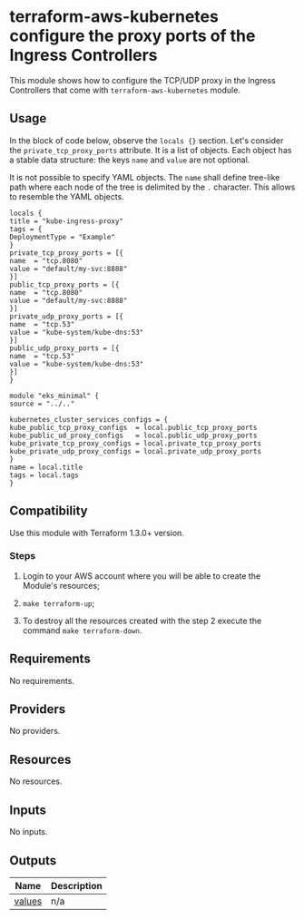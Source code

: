 <!-- BEGIN_TF_DOCS -->
# terraform-aws-kubernetes configure the proxy ports of the Ingress Controllers

This module shows how to configure the TCP/UDP proxy in the Ingress Controllers that come with `terraform-aws-kubernetes`
module.

## Usage

In the block of code below, observe the `locals {}` section. Let's consider the `private_tcp_proxy_ports` attribute.
It is a list of objects. Each object has a stable data structure: the keys `name` and `value` are not optional.

It is not possible to specify YAML objects. The `name` shall define tree-like path where each node of the tree
is delimited by the `.` character. This allows to resemble the YAML objects.

```
locals {
title = "kube-ingress-proxy"
tags = {
DeploymentType = "Example"
}
private_tcp_proxy_ports = [{
name  = "tcp.8080"
value = "default/my-svc:8888"
}]
public_tcp_proxy_ports = [{
name  = "tcp.8080"
value = "default/my-svc:8888"
}]
private_udp_proxy_ports = [{
name  = "tcp.53"
value = "kube-system/kube-dns:53"
}]
public_udp_proxy_ports = [{
name  = "tcp.53"
value = "kube-system/kube-dns:53"
}]
}

module "eks_minimal" {
source = "../.."

kubernetes_cluster_services_configs = {
kube_public_tcp_proxy_configs  = local.public_tcp_proxy_ports
kube_public_ud_proxy_configs   = local.public_udp_proxy_ports
kube_private_tcp_proxy_configs = local.private_tcp_proxy_ports
kube_private_udp_proxy_configs = local.private_udp_proxy_ports
}
name = local.title
tags = local.tags
}
```

## Compatibility

Use this module with Terraform 1.3.0+ version.

### Steps

1. Login to your AWS account where you will be able to create the Module's resources;

2. `make terraform-up`;

3. To destroy all the resources created with the step 2 execute the command `make terraform-down`.


## Requirements

No requirements.
## Providers

No providers.
## Resources

No resources.
## Inputs

No inputs.
## Outputs

| Name | Description |
|------|-------------|
| <a name="output_values"></a> [values](#output\_values) | n/a |
<!-- END_TF_DOCS -->